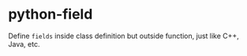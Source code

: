 # python-field
Define `fields` inside class definition but outside function, just like C++, Java, etc.
